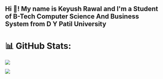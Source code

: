 <h2 align="left">Hi 👋! My name is Keyush Rawal and I'm a  Student of B-Tech Computer Science And Business System from D Y Patil University</h2>

# 📊 GitHub Stats:
![](https://github-readme-stats.vercel.app/api?username=CleverKeyush&theme=dark&hide_border=false&include_all_commits=true&count_private=true)<br/>

![](https://github-readme-stats.vercel.app/api/top-langs/?username=CleverKeyush&theme=dark&hide_border=false&include_all_commits=true&count_private=true&layout=compact)


<!-- Proudly created with GPRM ( https://gprm.itsvg.in ) -->
